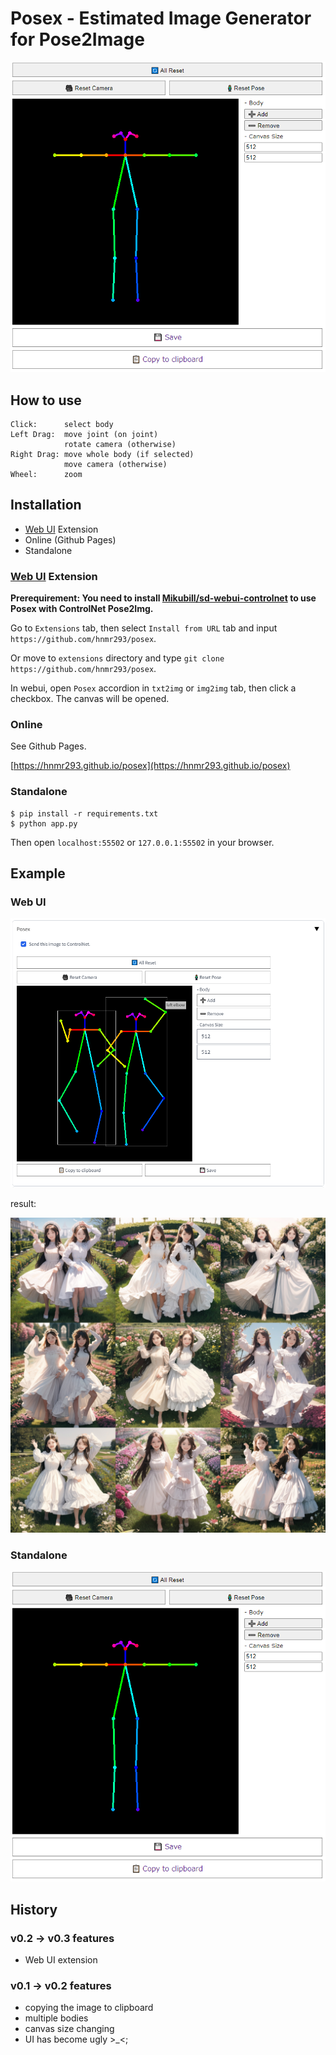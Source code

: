 # Posex - Estimated Image Generator for Pose2Image

![cover](./image/sample.png)

## How to use

```
Click:      select body
Left Drag:  move joint (on joint)
            rotate camera (otherwise)
Right Drag: move whole body (if selected)
            move camera (otherwise)
Wheel:      zoom
```

## Installation

- [Web UI](https://github.com/AUTOMATIC1111/stable-diffusion-webui) Extension
- Online (Github Pages)
- Standalone

### [Web UI](https://github.com/AUTOMATIC1111/stable-diffusion-webui) Extension

**Prerequirement: You need to install [Mikubill/sd-webui-controlnet](https://github.com/Mikubill/sd-webui-controlnet) to use Posex with ControlNet Pose2Img.**

Go to `Extensions` tab, then select `Install from URL` tab and input `https://github.com/hnmr293/posex`.

Or move to `extensions` directory and type `git clone https://github.com/hnmr293/posex`.

In webui, open `Posex` accordion in `txt2img` or `img2img` tab, then click a checkbox. The canvas will be opened.

### Online

See Github Pages.

[https://hnmr293.github.io/posex](https://hnmr293.github.io/posex)

### Standalone

```
$ pip install -r requirements.txt
$ python app.py
```

Then open `localhost:55502` or `127.0.0.1:55502` in your browser.

## Example

### Web UI

![sample](./image/sample-webui.png)

result:

![sample result](./image/sample-webui2.jpg)

### Standalone

![sample](./image/sample.png)

## History

### v0.2 -> v0.3 features
- Web UI extension

### v0.1 -> v0.2 features
- copying the image to clipboard
- multiple bodies
- canvas size changing
- UI has become ugly >_<;
